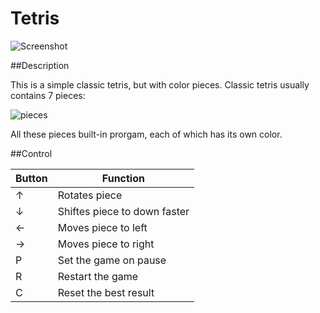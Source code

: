 # Tetris

![Screenshot](https://pp.vk.me/c631717/v631717649/17153/z4kC_MXYz68.jpg)

##Description

This is a simple classic tetris, but with color pieces. Classic tetris usually contains 7 pieces:

![pieces](https://pp.vk.me/c628122/v628122649/38c99/6v25JfewLHo.jpg)


All these pieces built-in prorgam, each of which has its own color. 

##Control

| Button | Function |
|-----------------------------------------|---------------------|
| &uarr;|Rotates piece|
|&darr;|Shiftes piece to down faster|
|&larr;|Moves piece to left|
|&rarr;|Moves piece to right|
|P|Set the game on pause|
|R|Restart the game|
|C|Reset the best result|
